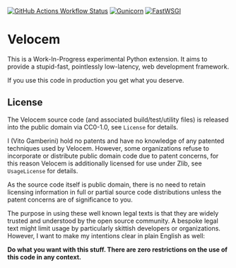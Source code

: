 [![GitHub Actions Workflow Status](https://img.shields.io/github/actions/workflow/status/nickelpro/velocem/main.yaml?style=for-the-badge)](https://github.com/nickelpro/velocem/actions/workflows/main.yaml)
[![Gunicorn](https://img.shields.io/badge/Faster%20Than%20Gunicorn-1418%25-08824c?style=for-the-badge)](https://github.com/benoitc/gunicorn)
[![FastWSGI](https://img.shields.io/badge/Faster%20Than%20FastWSGI-5.15%25-lightblue?style=for-the-badge)](https://github.com/jamesroberts/fastwsgi)

# Velocem

This is a Work-In-Progress experimental Python extension. It aims to provide
a stupid-fast, pointlessly low-latency, web development framework.

If you use this code in production you get what you deserve.

## License

The Velocem source code (and associated build/test/utility files) is released
into the public domain via CC0-1.0, see `License` for details.

I (Vito Gamberini) hold no patents and have no knowledge of any patented
techniques used by Velocem. However, some organizations refuse to incorporate or
distribute public domain code due to patent concerns, for this reason Velocem is
additionally licensed for use under Zlib, see `UsageLicense` for details.

As the source code itself is public domain, there is no need to retain licensing
information in full or partial source code distributions unless the patent
concerns are of significance to you.

The purpose in using these well known legal texts is that they are widely
trusted and understood by the open source community. A bespoke legal text might
limit usage by particularly skittish developers or organizations. However, I
want to make my intentions clear in plain English as well:

**Do what you want with this stuff. There are zero restrictions on the use of
this code in any context.**
